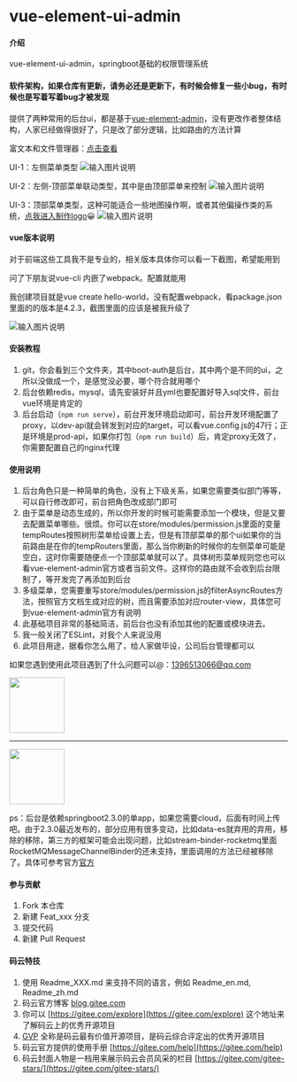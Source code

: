 # vue-element-ui-admin

#### 介绍
vue-element-ui-admin，springboot基础的权限管理系统

#### 软件架构，如果仓库有更新，请务必还是更新下，有时候会修复一些小bug，有时候也是写着写着bug才被发现
提供了两种常用的后台ui，都是基于[vue-element-admin](https://panjiachen.github.io/vue-element-admin-site/zh/guide/)，没有更改作者整体结构，人家已经做得很好了，只是改了部分逻辑，比如路由的方法计算

富文本和文件管理器：[点击查看](https://gitee.com/yy1122/vue-element-ui-admin/tree/master/vue-element-admin)


UI-1：左侧菜单类型
![输入图片说明](https://images.gitee.com/uploads/images/2020/0602/105601_f5f0f7cc_1559021.png "Snipaste_2020-06-02_10-54-18.png")

UI-2：左侧-顶部菜单联动类型，其中是由顶部菜单来控制
![输入图片说明](https://images.gitee.com/uploads/images/2020/0602/105621_6121d0fa_1559021.png "Snipaste_2020-06-02_10-39-10.png")

UI-3：顶部菜单类型，这种可能适合一些地图操作啊，或者其他偏操作类的系统，[点我进入制作logo](https://www.logoly.pro/#/)😀
![输入图片说明](https://images.gitee.com/uploads/images/2020/0702/174537_af19b8c7_1559021.png "Snipaste_2020-07-02_17-42-00.png")


#### vue版本说明
对于前端这些工具我不是专业的，相关版本具体你可以看一下截图，希望能用到

问了下朋友说vue-cli 内嵌了webpack。配置就能用

我创建项目就是vue create hello-world，没有配置webpack，看package.json里面的的版本是4.2.3，截图里面的应该是被我升级了

![输入图片说明](https://images.gitee.com/uploads/images/2020/0706/115441_d51fb20a_1559021.png "屏幕截图.png")


#### 安装教程

1.  git，你会看到三个文件夹，其中boot-auth是后台，其中两个是不同的ui，之所以没做成一个，是感觉没必要，哪个符合就用哪个
2.  后台依赖redis，mysql，请先安装好并且yml也要配置好导入sql文件，前台vue环境是肯定的
3.  后台启动（`npm run serve`），前台开发环境启动即可，前台开发环境配置了proxy，以dev-api就会转发到对应的target，可以看vue.config.js的47行；正是环境是prod-api，如果你打包（`npm run build`）后，肯定proxy无效了，你需要配置自己的nginx代理

#### 使用说明

1.  后台角色只是一种简单的角色，没有上下级关系，如果您需要类似部门等等，可以自行修改即可，前台把角色改成部门即可
2.  由于菜单是动态生成的，所以你开发的时候可能需要添加一个模块，但是又要去配置菜单哪些。很烦。你可以在store/modules/permission.js里面的变量tempRoutes按照树形菜单给设置上去，但是有顶部菜单的那个ui如果你的当前路由是在你的tempRouters里面，那么当你刷新的时候你的左侧菜单可能是空白，这时你需要随便点一个顶部菜单就可以了。具体树形菜单规则您也可以看vue-element-admin官方或者当前文件。这样你的路由就不会收到后台限制了，等开发完了再添加到后台
3.  多级菜单，您需要重写store/modules/permission.js的filterAsyncRoutes方法，按照官方文档生成对应的树，而且需要添加对应router-view，具体您可到vue-element-admin官方有说明
4.  此基础项目非常的基础简洁，前后台也没有添加其他的配置或模块进去。
5.  我一般关闭了ESLint，对我个人来说没用
6.  此项目用途，据看你怎么用了，给人家做毕设，公司后台管理都可以

如果您遇到使用此项目遇到了什么问题可以@：1396513066@qq.com


<img src="https://images.gitee.com/uploads/images/2020/0602/120907_094790b5_1559021.jpeg"  height="100">

-----

<img src="https://images.gitee.com/uploads/images/2020/0602/120854_d13243ba_1559021.jpeg"  height="100">


ps：后台是依赖springboot2.3.0的单app，如果您需要cloud，后面有时间上传吧。由于2.3.0最近发布的，部分应用有很多变动，比如data-es就弃用的弃用，移除的移除，第三方的框架可能会出现问题，比如stream-binder-rocketmq里面RocketMQMessageChannelBinder的还未支持，里面调用的方法已经被移除了。具体可参考官方[官方](http://https://github.com/spring-projects/spring-boot/wiki/Spring-Boot-2.3-Release-Notes)

#### 参与贡献

1.  Fork 本仓库
2.  新建 Feat_xxx 分支
3.  提交代码
4.  新建 Pull Request


#### 码云特技

1.  使用 Readme\_XXX.md 来支持不同的语言，例如 Readme\_en.md, Readme\_zh.md
2.  码云官方博客 [blog.gitee.com](https://blog.gitee.com)
3.  你可以 [https://gitee.com/explore](https://gitee.com/explore) 这个地址来了解码云上的优秀开源项目
4.  [GVP](https://gitee.com/gvp) 全称是码云最有价值开源项目，是码云综合评定出的优秀开源项目
5.  码云官方提供的使用手册 [https://gitee.com/help](https://gitee.com/help)
6.  码云封面人物是一档用来展示码云会员风采的栏目 [https://gitee.com/gitee-stars/](https://gitee.com/gitee-stars/)
